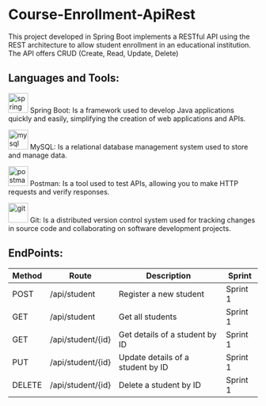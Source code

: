 # Course-Enrollment-ApiRest
This project developed in Spring Boot implements a RESTful API using the REST architecture to allow student enrollment in an educational institution. The API offers CRUD (Create, Read, Update, Delete)

## Languages and Tools:
<p>
  <img src="https://www.vectorlogo.zone/logos/springio/springio-icon.svg" alt="spring boot" width="40" height="40"/> 
  Spring Boot: Is a framework used to develop Java applications quickly and easily, simplifying the creation of web applications and APIs.
</p>
<p>
  <img src="https://www.vectorlogo.zone/logos/mysql/mysql-official.svg" alt="mysql" width="40" height="40"/> 
  MySQL: Is a relational database management system used to store and manage data.
</p>
<p>
  <img src="https://www.vectorlogo.zone/logos/getpostman/getpostman-icon.svg" alt="postman" width="40" height="40"/> 
  Postman: Is a tool used to test APIs, allowing you to make HTTP requests and verify responses.
</p>
<p>
  <img src="https://www.vectorlogo.zone/logos/git-scm/git-scm-icon.svg" alt="git" width="40" height="40"/> 
  Git: Is a distributed version control system used for tracking changes in source code and collaborating on software development projects.
</p>

## EndPoints:

| Method | Route                      | Description                            | Sprint      |
| ------ | -------------------------- | -------------------------------------- | ----------- |
| POST   | /api/student               | Register a new student                | Sprint 1    |
| GET    | /api/student               | Get all students                      | Sprint 1    |
| GET    | /api/student/{id}          | Get details of a student by ID        | Sprint 1    |
| PUT    | /api/student/{id}          | Update details of a student by ID     | Sprint 1    |
| DELETE | /api/student/{id}          | Delete a student by ID                | Sprint 1    |


